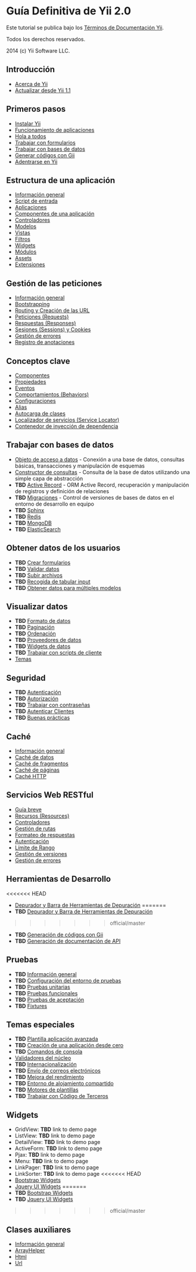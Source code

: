 ﻿Guía Definitiva de Yii 2.0
==========================

Este tutorial se publica bajo los [Términos de Documentación Yii](http://www.yiiframework.com/doc/terms/).

Todos los derechos reservados.

2014 (c) Yii Software LLC.


Introducción
------------

* [Acerca de Yii](intro-yii.md)
* [Actualizar desde Yii 1.1](intro-upgrade-from-v1.md)


Primeros pasos
--------------

* [Instalar Yii](start-installation.md)
* [Funcionamiento de aplicaciones](start-workflow.md)
* [Hola a todos](start-hello.md)
* [Trabajar con formularios](start-forms.md)
* [Trabajar con bases de datos](start-databases.md)
* [Generar códigos con Gii](start-gii.md)
* [Adentrarse en Yii](start-looking-ahead.md)


Estructura de una aplicación
----------------------------

* [Información general](structure-overview.md)
* [Script de entrada](structure-entry-scripts.md)
* [Aplicaciones](structure-applications.md)
* [Componentes de una aplicación](structure-application-components.md)
* [Controladores](structure-controllers.md)
* [Modelos](structure-models.md)
* [Vistas](structure-views.md)
* [Filtros](structure-filters.md)
* [Widgets](structure-widgets.md)
* [Módulos](structure-modules.md)
* [Assets](structure-assets.md)
* [Extensiones](structure-extensions.md)


Gestión de las peticiones
-------------------------

* [Información general](runtime-overview.md)
* [Bootstrapping](runtime-bootstrapping.md)
* [Routing y Creación de las URL](runtime-routing.md)
* [Peticiones (Requests)](runtime-requests.md)
* [Respuestas (Responses)](runtime-responses.md)
* [Sesiones (Sessions) y Cookies](runtime-sessions-cookies.md)
* [Gestión de errores](runtime-handling-errors.md)
* [Registro de anotaciones](runtime-logging.md)


Conceptos clave
---------------

* [Componentes](concept-components.md)
* [Propiedades](concept-properties.md)
* [Eventos](concept-events.md)
* [Comportamientos (Behaviors)](concept-behaviors.md)
* [Configuraciones](concept-configurations.md)
* [Alias](concept-aliases.md)
* [Autocarga de clases](concept-autoloading.md)
* [Localizador de servicios (Service Locator)](concept-service-locator.md)
* [Contenedor de inyección de dependencia](concept-di-container.md)


Trabajar con bases de datos
---------------------------

* [Objeto de acceso a datos](db-dao.md) - Conexión a una base de datos, consultas básicas, transacciones y
  manipulación de esquemas
* [Constructor de consultas](db-query-builder.md) - Consulta de la base de datos utilizando una simple capa de
  abstracción
* **TBD** [Active Record](db-active-record.md) - ORM Active Record, recuperación y manipulación de registros y
  definición de relaciones
* **TBD** [Migraciones](db-migrations.md) - Control de versiones de bases de datos en el entorno de desarrollo en
  equipo
* **TBD** [Sphinx](db-sphinx.md)
* **TBD** [Redis](db-redis.md)
* **TBD** [MongoDB](db-mongodb.md)
* **TBD** [ElasticSearch](db-elastic-search.md)


Obtener datos de los usuarios
-----------------------------

* **TBD** [Crear formularios](input-forms.md)
* **TBD** [Validar datos](input-validation.md)
* **TBD** [Subir archivos](input-file-upload.md)
* **TBD** [Recogida de tabular input](input-tabular-input.md)
* **TBD** [Obtener datos para múltiples modelos](input-multiple-models.md)


Visualizar datos
----------------

* **TBD** [Formato de datos](output-formatting.md)
* **TBD** [Paginación](output-pagination.md)
* **TBD** [Ordenación](output-sorting.md)
* **TBD** [Proveedores de datos](output-data-providers.md)
* **TBD** [Widgets de datos](output-data-widgets.md)
* **TBD** [Trabajar con scripts de cliente](output-client-scripts.md)
* [Temas](output-theming.md)


Seguridad
---------

* **TBD** [Autenticación](security-authentication.md)
* **TBD** [Autorización](security-authorization.md)
* **TBD** [Trabajar con contraseñas](security-passwords.md)
* **TBD** [Autenticar Clientes](security-auth-clients.md)
* **TBD** [Buenas prácticas](security-best-practices.md)


Caché
-----

* [Información general](caching-overview.md)
* [Caché de datos](caching-data.md)
* [Caché de fragmentos](caching-fragment.md)
* [Caché de páginas](caching-page.md)
* [Caché HTTP](caching-http.md)


Servicios Web RESTful
---------------------

* [Guía breve](rest-quick-start.md)
* [Recursos (Resources)](rest-resources.md)
* [Controladores](rest-controllers.md)
* [Gestión de rutas](rest-routing.md)
* [Formateo de respuestas](rest-response-formatting.md)
* [Autenticación](rest-authentication.md)
* [Límite de Rango](rest-rate-limiting.md)
* [Gestión de versiones](rest-versioning.md)
* [Gestión de errores](rest-error-handling.md)


Herramientas de Desarrollo
--------------------------

<<<<<<< HEAD
* [Depurador y Barra de Herramientas de Depuración](https://github.com/yiisoft/yii2-debug/blob/master/docs/guide-es/README.md)
=======
* **TBD** [Depurador y Barra de Herramientas de Depuración](tool-debugger.md)
>>>>>>> official/master
* **TBD** [Generación de códigos con Gii](tool-gii.md)
* **TBD** [Generación de documentación de API](tool-api-doc.md)


Pruebas
------

* **TBD** [Información general](test-overview.md)
* **TBD** [Configuración del entorno de pruebas](test-environment-setup.md)
* **TBD** [Pruebas unitarias](test-unit.md)
* **TBD** [Pruebas funcionales](test-functional.md)
* **TBD** [Pruebas de aceptación](test-acceptance.md)
* **TBD** [Fixtures](test-fixtures.md)


Temas especiales
----------------

* **TBD** [Plantilla aplicación avanzada](tutorial-advanced-app.md)
* **TBD** [Creación de una aplicación desde cero](tutorial-start-from-scratch.md)
* **TBD** [Comandos de consola](tutorial-console.md)
* [Validadores del núcleo](tutorial-core-validators.md)
* **TBD** [Internacionalización](tutorial-i18n.md)
* **TBD** [Envío de correos electrónicos](tutorial-mailing.md)
* **TBD** [Mejora del rendimiento](tutorial-performance-tuning.md)
* **TBD** [Entorno de alojamiento compartido](tutorial-shared-hosting.md)
* **TBD** [Motores de plantillas](tutorial-template-engines.md)
* **TBD** [Trabajar con Código de Terceros](tutorial-yii-integration.md)


Widgets
-------

* GridView: **TBD** link to demo page
* ListView: **TBD** link to demo page
* DetailView: **TBD** link to demo page
* ActiveForm: **TBD** link to demo page
* Pjax: **TBD** link to demo page
* Menu: **TBD** link to demo page
* LinkPager: **TBD** link to demo page
* LinkSorter: **TBD** link to demo page
<<<<<<< HEAD
* [Bootstrap Widgets](https://github.com/yiisoft/yii2-bootstrap/blob/master/docs/guide-es/README.md)
* [Jquery UI Widgets](https://github.com/yiisoft/yii2-jui/blob/master/docs/guide-es/README.md)
=======
* **TBD** [Bootstrap Widgets](bootstrap-widgets.md)
* **TBD** [Jquery UI Widgets](jui-widgets.md)
>>>>>>> official/master


Clases auxiliares
-----------------

* [Información general](helper-overview.md)
* [ArrayHelper](helper-array.md)
* [Html](helper-html.md)
* [Url](helper-url.md)
